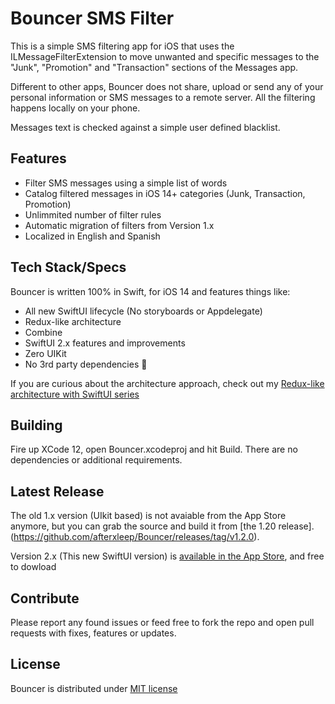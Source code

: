 Bouncer SMS Filter
=====================

This is a simple SMS filtering app for iOS that uses the ILMessageFilterExtension to move unwanted and specific messages to the "Junk", "Promotion" and "Transaction" sections of the Messages app. 

Different to other apps, Bouncer does not share, upload or send any of your personal information or SMS messages to a remote server.   All the filtering happens locally on your phone.

Messages text is checked against a simple user defined blacklist.

Features
----------------------
* Filter SMS messages using a simple list of words
* Catalog filtered messages in iOS 14+ categories (Junk, Transaction, Promotion)
* Unlimmited number of filter rules
* Automatic migration of filters from Version 1.x
* Localized in English and Spanish


Tech Stack/Specs
----------------------

Bouncer is written 100% in Swift, for iOS 14 and features things like:

* All new SwiftUI lifecycle (No storyboards or Appdelegate)
* Redux-like architecture
* Combine
* SwiftUI 2.x features and improvements
* Zero UIKit
* No 3rd party dependencies 💪

If you are curious about the architecture approach, check out my [Redux-like architecture with SwiftUI series](https://danielbernal.co/redux-like-architecture-with-swiftui-basics/)


Building
----------------------

Fire up XCode 12, open Bouncer.xcodeproj and hit Build.  There are no dependencies or additional requirements.

Latest Release
----------------------

The old 1.x version (UIkit based) is not avaiable from the App Store anymore, but you can grab the source and build it from [the 1.20 release].(https://github.com/afterxleep/Bouncer/releases/tag/v1.2.0).

Version 2.x (This new SwiftUI version) is [available in the App Store](https://apps.apple.com/us/app/bouncer-private-sms-blocker/id1457476313), and free to dowload


Contribute
----------------------

Please report any found issues or feed free to fork the repo and open pull requests with fixes, features or updates.

License
----------------------

Bouncer is distributed under [MIT license](https://github.com/afterxleep/Bouncer/blob/master/LICENSE)

